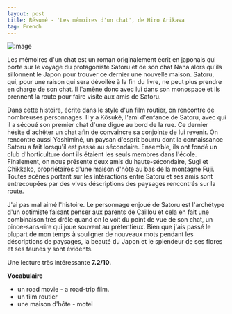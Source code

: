 ```yaml
---
layout: post
title: Résumé - 'Les mémoires d'un chat', de Hiro Arikawa
tag: French
---
```

![image](https://user-images.githubusercontent.com/83972364/147885042-f7f47e01-ed3a-49e9-8f36-d9538f9a2da4.png)


Les mémoires d'un chat est un roman originalement écrit en japonais qui porte sur le voyage du protagoniste Satoru et de son chat Nana alors qu'ils sillonnent le Japon pour trouver ce dernier une nouvelle maison. Satoru, qui, pour une raison qui sera dévoilée à la fin du livre, ne peut plus prendre en charge de son chat. Il l'amène donc avec lui dans son monospace et ils prennent la route pour faire visite aux amis de Satoru.

Dans cette histoire, écrite dans le style d'un film routier, on rencontre de nombreuses personnages. Il y a Kôsuké, l'ami d'enfance de Satoru, avec qui il a sécoué son premier chat d'une digue au bord de la rue. Ce dernier hésite d'achêter un chat afin de convaincre sa conjointe de lui revenir. On rencontre aussi Yoshiminé, un paysan d'esprit bourru dont la connaissance Satoru a fait lorsqu'il est passé au sécondaire. Ensemble, ils ont fondé un club d'horticulture dont ils étaient les seuls membres dans l'école. Finalement, on nous présente deux amis du haute-sécondaire, Sugi et Chikkako, propriétaires d'une maison d'hôte au bas de la montagne Fuji. Toutes scènes portant sur les intéractions entre Satoru et ses amis sont entrecoupées par des vives déscriptions des paysages rencontrés sur la route.

J'ai pas mal aimé l'histoire. Le personnage enjoué de Satoru est l'archétype d'un optimiste faisant penser aux parents de Caillou et cela en fait une combinaison très drôle quand on le voit du point de vue de son chat, un pince-sans-rire qui joue souvent au prétentieux. Bien que j'ais passé le plupart de mon temps à souligner de nouveaux mots pendant les déscriptions de paysages, la beauté du Japon et le splendeur de ses flores et ses faunes y sont évidents.

Une lecture très intéressante **7.2/10.**


**Vocabulaire**

* un road movie - a road-trip film.
* un film routier 
* une maison d'hôte - motel
